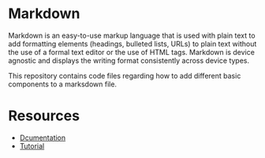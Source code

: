 # Markdown
Markdown is an easy-to-use markup language that is used with plain text to add formatting elements (headings, bulleted lists, URLs) to plain text without the use of a formal text editor or the use of HTML tags. Markdown is device agnostic and displays the writing format consistently across device types.

This repository contains code files regarding how to add different basic components to a marksdown file.
# Resources
- [Dcumentation](https://www.markdownguide.org/)
- [Tutorial](https://youtu.be/34_dRW42kYI)
